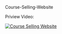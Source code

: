 Course-Selling-Website

Priview Video:

[![Course Selling Website](https://img.youtube.com/vi/6IshI63n6Xw/0.jpg)](https://www.youtube.com/watch?v=6IshI63n6Xw "Course Selling Website")
